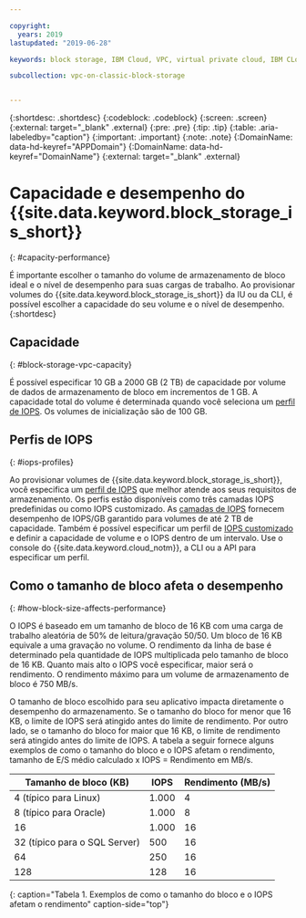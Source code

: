 ```yaml
---

copyright:
  years: 2019
lastupdated: "2019-06-28"

keywords: block storage, IBM Cloud, VPC, virtual private cloud, IBM CLoud, volume, data storage, volume capacity, classic, virtual server

subcollection: vpc-on-classic-block-storage


---
```


{:shortdesc: .shortdesc}
{:codeblock: .codeblock}
{:screen: .screen}
{:external: target="_blank" .external}
{:pre: .pre}
{:tip: .tip}
{:table: .aria-labeledby="caption"}
{:important: .important}
{:note: .note}
{:DomainName: data-hd-keyref="APPDomain"}
{:DomainName: data-hd-keyref="DomainName"}
{:external: target="_blank" .external}

# Capacidade e desempenho do {{site.data.keyword.block_storage_is_short}}
{: #capacity-performance}

É importante escolher o tamanho do volume de armazenamento de bloco ideal e o nível de desempenho para suas cargas de trabalho. Ao provisionar volumes do {{site.data.keyword.block_storage_is_short}} da IU ou da CLI, é possível escolher a capacidade do seu volume e o nível de desempenho.
{:shortdesc}

## Capacidade
{: #block-storage-vpc-capacity}

É possível especificar 10 GB a 2000 GB (2 TB) de capacidade por volume de dados de armazenamento de bloco em incrementos de 1 GB. A capacidade total do volume é determinada quando você seleciona um [perfil de IOPS](#iops-profiles). Os volumes de inicialização são de 100 GB.

## Perfis de IOPS
{: #iops-profiles}

Ao provisionar volumes de {{site.data.keyword.block_storage_is_short}}, você especifica um [perfil de IOPS](/docs/vpc-on-classic-block-storage?topic=vpc-on-classic-block-storage-block-storage-profiles) que melhor atende aos seus requisitos de armazenamento. Os perfis estão disponíveis como três camadas IOPS predefinidas ou como IOPS customizado. As [camadas de IOPS](/docs/vpc-on-classic-block-storage?topic=vpc-on-classic-block-storage-block-storage-profiles#tiers) fornecem desempenho de IOPS/GB garantido para volumes de até 2 TB de capacidade. Também é possível especificar um perfil de [IOPS customizado](/docs/vpc-on-classic-block-storage?topic=vpc-on-classic-block-storage-block-storage-profiles#custom) e definir a capacidade de volume e o IOPS dentro de um intervalo. Use o console do {{site.data.keyword.cloud_notm}}, a CLI ou a API para especificar um perfil.

## Como o tamanho de bloco afeta o desempenho
{: #how-block-size-affects-performance}

O IOPS é baseado em um tamanho de bloco de 16 KB com uma carga de trabalho aleatória de 50% de leitura/gravação 50/50. Um bloco de 16 KB equivale a uma gravação no
volume. O rendimento da linha de base é determinado pela quantidade de IOPS multiplicada pelo tamanho de bloco de 16 KB. Quanto mais alto o IOPS você especificar, maior será o rendimento. O rendimento máximo para um volume de armazenamento de bloco é 750 MB/s.

O tamanho de bloco escolhido para seu aplicativo impacta diretamente o desempenho do armazenamento. Se o tamanho do bloco for menor que 16 KB, o limite de IOPS será atingido antes do limite de rendimento. Por outro lado, se o tamanho do bloco for maior que 16 KB, o limite de rendimento será atingido antes do limite de IOPS. A tabela a seguir fornece alguns exemplos de como o tamanho do bloco e o IOPS afetam o rendimento, tamanho de E/S médio calculado x IOPS = Rendimento em MB/s.

| Tamanho de bloco (KB) | IOPS | Rendimento (MB/s) |
|-----------------|------|-------------------|
| 4 (típico para Linux) | 1.000 | 4 |
| 8 (típico para Oracle) | 1.000  | 8 |
| 16 | 1.000 | 16 |
| 32 (típico para o SQL Server) | 500 | 16 |
| 64 | 250 | 16 |
| 128 | 128 | 16 |
{: caption="Tabela 1. Exemplos de como o tamanho do bloco e o IOPS afetam o rendimento" caption-side="top"}

